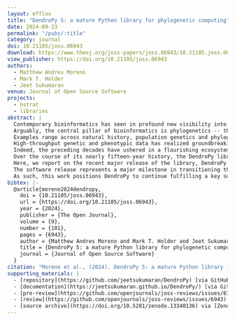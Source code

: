 ```yaml
---
layout: efflux
title: "DendroPy 5: a mature Python library for phylogenetic computing"
date: 2024-09-23
permalink: "/pubs/:title"
category: journal
doi: 10.21105/joss.06943
download: https://www.theoj.org/joss-papers/joss.06943/10.21105.joss.06943.pdf
view_publisher: https://doi.org/10.21105/joss.06943
authors:
  - Matthew Andres Moreno
  - Mark T. Holder
  - Jeet Sukumaran
venue: Journal of Open Source Software
projects:
  - hstrat
  - libraries
abstract: |
  Contemporary bioinformatics has seen in profound new visibility into the composition, structure, and history of the natural world around us.
  Arguably, the central pillar of bioinformatics is phylogenetics -- the study of hereditary relatedness among organisms. Insight from phylogenetic analysis has touched nearly every corner of biology.
  Examples range across natural history, population genetics and phylogeography, conservation biology, public health, medicine, *in vivo* and *in silico* experimental evolution, application-oriented evolutionary algorithms, and beyond.
  High-throughput genetic and phenotypic data has realized groundbreaking results, in large part, through conjunction with open-source software used to process and analyze it.
  Indeed, the preceding decades have ushered in a flourishing ecosystem of bioinformatics software applications and libraries.
  Over the course of its nearly fifteen-year history, the DendroPy library for phylogenetic computation in Python has established a generalist niche in serving the bioinformatics community.
  Here, we report on the recent major release of the library, DendroPy version 5.
  The software release represents a major milestone in transitioning the library to a sustainable long-term development and maintenance trajectory.
  As such, this work positions DendroPy to continue fulfilling a key supporting role in phyloinformatics infrastructure.
bibtex: |-
  @article{moreno2024dendropy,
    doi = {10.21105/joss.06943},
    url = {https://doi.org/10.21105/joss.06943},
    year = {2024},
    publisher = {The Open Journal},
    volume = {9},
    number = {101},
    pages = {6943},
    author = {Matthew Andres Moreno and Mark T. Holder and Jeet Sukumaran},
    title = {DendroPy 5: a mature Python library for phylogenetic computing},
    journal = {Journal of Open Source Software}
  }
citation: "Moreno et al., (2024). DendroPy 5: a mature Python library for phylogenetic computing. Journal of Open Source Software, 9(101), 6943, https://doi.org/10.21105/joss.06943"
supporting_materials: |
  - [repository](https://github.com/jeetsukumaran/DendroPy) [via GitHub <i class="icon-github-1"></i>](https://github.com/)
  - [documentation](https://jeetsukumaran.github.io/DendroPy/) [via GitHub Pages <i class="icon-github-1"></i>](https://pages.github.com/)
  - [pre-review](https://github.com/openjournals/joss-reviews/issues/6789) [via GitHub <i class="icon-github-1"></i>](https://github.com/)
  - [review](https://github.com/openjournals/joss-reviews/issues/6943) [via GitHub <i class="icon-github-1"></i>](https://github.com/)
  - [source archive](https://doi.org/10.5281/zenodo.13340136) via [Zenodo *z*](https://zenodo.org)
---
```

